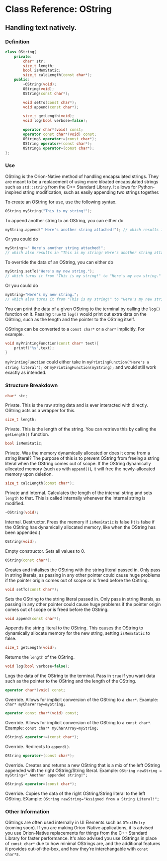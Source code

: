 # Class Reference: OString
## Handling text natively.

### Definition
```cpp
class OString{
	private:
		char* str;
		size_t length;
		bool isMemStatic;
		size_t calcLength(const char*);
	public:
		~OString(void);
		OString(void);
		OString(const char*);

		void setTo(const char*);
		void append(const char*);

		size_t getLength(void);
		void log(bool verbose=false);

		operator char*(void) const;
		operator const char*(void) const;
		OString& operator+=(const char*);
		OString operator+(const char*);
		OString& operator=(const char*);
};
```
### Use
OString is the Orion-Native method of handling encapsulated strings.
They are meant to be a replacement of using more bloated encapsulated strings such as `std::string` from the C++ Standard Library.
It allows for Python-inspired string modification, such as easily appending two strings together.

To create an OString for use, use the following syntax.
```cpp
OString myString("This is my string!");
```

To append another string to an OString, you can either do
```cpp
myString.append(" Here's another string attached!"); // which results in "This is my string! Here's another string attached!"
```
Or you could do
```cpp
myString+=" Here's another string attached!"; 
// which also results in "This is my string! Here's another string attached!"
```

To override the data of an OString, you can either do
```cpp
myString.setTo("Here's my new string."); 
// which turns it from "This is my string!" to "Here's my new string."
```
Or you could do
```cpp
myString="Here's my new string."; 
// which also turns it from "This is my string!" to "Here's my new string."
```

You can print the data of a given OString to the terminal by calling the `log()` function on it.
Passing `true` to `log()` would print out extra data on the OString, such as the length and the pointer to the OString itself.


OStrings can be converted to a `const char*` or a `char*` implicitly. For example.
```cpp
void myPrintingFunction(const char* text){
	printf("%s",text);
}
```
`myPrintingFunction` could either take in `myPrintingFunction("Here's a string literal");` or `myPrintingFunction(myString);` and would still work exactly as intended.

### Structure Breakdown
```cpp
char* str;
```
Private. This is the raw string data and is ever interacted with directly. OString acts as a wrapper for this.
```cpp
size_t length;
```
Private. This is the length of the string. You can retrieve this by calling the `getLength()` function.
```cpp
bool isMemStatic;
```
Private. Was the memory dynamically allocated or does it come from a string literal? The purpose of this is to prevent OString from freeing a string literal
when the OString comes out of scope. If the OString dynamically allocated memory (such as with `append()`), it will free the newly-allocated memory upon deletion.
```cpp
size_t calcLength(const char*);
```
Private and Internal. Calculates the length of the internal string and sets `length` to that.
This is called internally whenever the internal string is modified.
```cpp
~OString(void);
```
Internal. Destructor. Frees the memory if `isMemStatic` is false (It is false if the OString has dynamically allocated memory, like when the OString has been appended.)
```cpp
OString(void);
```
Empty constructor. Sets all values to 0.
```cpp
OString(const char*);
```
Creates and initalises the OString with the string literal passed in. 
Only pass in string literals, as passing in any other pointer could cause huge problems if the pointer origin comes out of scope or is freed before the OString.
```cpp
void setTo(const char*);
```
Sets the OString to the string literal passed in.
Only pass in string literals, as passing in any other pointer could cause huge problems if the pointer origin comes out of scope or is freed before the OString.
```cpp
void append(const char*);
```
Appends the string literal to the OString. This causes the OString to dynamically allocate memory for the new string, setting `isMemStatic` to false.
```cpp
size_t getLength(void);
```
Returns the `length` of the OString.
```cpp
void log(bool verbose=false);
```
Logs the data of the OString to the terminal. Pass in `true` if you want data such as the pointer to the OString and the length of the OString.
```cpp
operator char*(void) const;
```
Override. Allows for implicit conversion of the OString to a `char*`.
Example: `char* myCharArray=myString;`

```cpp
operator const char*(void) const;
```
Override. Allows for implicit conversion of the OString to a `const char*`.
Example: `const char* myCharArray=myString;`

```cpp
OString& operator+=(const char*);
```
Override. Redirects to `append()`.

```cpp
OString operator+(const char*);
```
Override. Creates and returns a new OString that is a mix of the left OString appended with the right OString/String literal.
Example: `OString newString = myString+" Another appended string!";`

```cpp
OString& operator=(const char*);
```
Override. Copies the data of the right OString/String literal to the left OString.
EXample: `OString newString="Assigned from a String Literal!";`

### Other Information
OStrings are often used internally in UI Elements such as `OTextEntry` (coming soon).
If you are making Orion-Native applications, it is advised you use Orion-Native replacements for things from the C++ Standard Library for faster performance.
It's also advised you use OStrings in place of `const char*` due to how minimal OStrings are, and the additional features it provides out-of-the-box, and how they're interchangable with `const char*`s.

